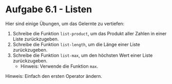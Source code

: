 # Aufgabe 6.1 - Listen

Hier sind einige Übungen, um das Gelernte zu vertiefen:

1. Schreibe die Funktion `list-product`, um das Produkt aller Zahlen in einer Liste zurückzugeben.
2. Schreibe die Funktion `list-length`, um die Länge einer Liste zurückzugeben.
3. Schreibe die Funktion `list-max`, um den höchsten Wert einer Liste zurückzugeben.
   - Hinweis: Verwende die Funktion `max`.

Hinweis: Einfach den ersten Operator ändern.